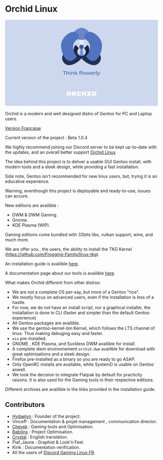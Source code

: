 # Orchid Linux 

![Orchid Logo](img/Orchid-Think.png)

Orchid is a modern and well designed distro of Gentoo for PC and Laptop users.

[Version Française](https://github.com/wamuu-sudo/orchid/blob/main/README.md)

Current version of the project : Beta 1.0.4

We highly recommend joining our Discord server to be kept up-to-date with the updates, and an overall better support [Orchid Linux](https://discord.gg/Wegk7a6TQ8)

The idea behind this project is to deliver a usable GUI Gentoo install, with modern tools and a sleek design, while providing a fast installation.


Side note, Gentoo isn't recommended for new linux users, but, trying it is an educative experience.


Warning, eventhough this project is deployable and ready-to-use, issues can accure.


New editions are availible :


- DWM & DWM Gaming.
- Gnome.
- KDE Plasma (WIP).


Gaming editions come bundled with 32bits libs, vulkan support, wine, and much more.


We are offer you , the users, the ability to install  the TKG Kernel (https://github.com/Frogging-Family/linux-tkg).

An installation guide is availible [here](https://github.com/juliiine/orchid/blob/main/INSTALLATION-EN.md).

A documentation page about our tools is availible [here](https://github.com/wamuu-sudo/orchid/blob/main/TOOLS-EN.md).

What makes Orchid different from other distros:

- We are not a complete OS per-say, but more of a Gentoo "rice".
- We mostly focus on advanced users, even if the installation is less of a hastle.
- For now, we do not have an install script, nor a graphical installer, the installation is done in CLI (faster and simpler than the default Gentoo experience)
- All Gentoo packages are availible.
- We use the gentoo-kernel-bin Kernel, which follows the LTS channel of linux. Thus making debuging easy and faster.
- `eix` pre-installed.
- GNOME , KDE Plasma, and Suckless DWM availible for install.
- A complete dwm environnement `orchid-dwm` availible for download with great optimisations and a sleek design.
- Firefox pre-installed as a binary so you are ready to go ASAP.
- Only OpenRC installs are available, while SystemD is usable on Gentoo aswell.
- We took the decision to integrate Flatpak by default for practicity raisons. It is also used for the Gaming tools in their respective editions. 

Different archives are availible in the links provided in the installation guide.

## Contributors

- [Hydaelyn](https://github.com/wamuu-sudo) : Founder of the project.
- Vinceff : Documentation & projet management , communication director.
- [Chevek](https://github.com/chevek) : Gaming tools and Optimisation.
- [Babilinx](https://github.com/babilinx) : Project Optimisation.
- [Crystal](https://crystal-td.github.io) : English translation.
- Piaf_Jaune : Graphist & Look'n Feel.
- Kirik : Documentation verification.
- All the users of  [Discord Gaming Linux FR](https://discord.gg/KAzznM4Fnb).
